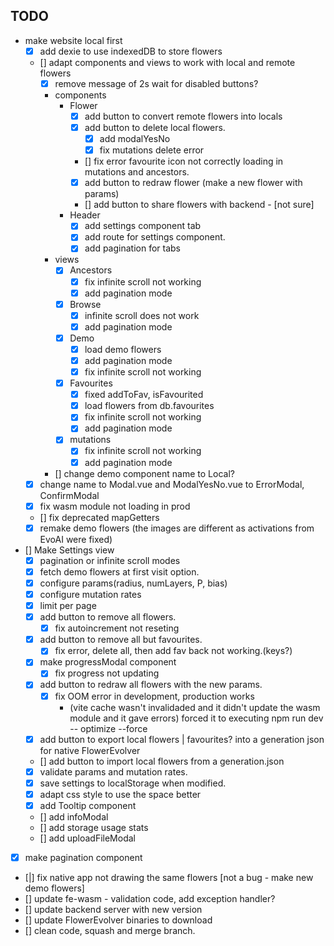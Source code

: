 ## TODO

* make website local first
    + [x] add dexie to use indexedDB to store flowers
    + [] adapt components and views to work with local and remote flowers
        + [x] remove message of 2s wait for disabled buttons?
        + components
            - Flower
                + [x] add button to convert remote flowers into locals
                + [x] add button to delete local flowers.
                    - [x] add modalYesNo
                    - [x] fix mutations delete error
                + [] fix error favourite icon not correctly loading in mutations and ancestors.
                + [x] add button to redraw flower (make a new flower with params)
                + [] add button to share flowers with backend - [not sure]
            - Header
                + [x] add settings component tab
                + [x] add route for settings component.
                + [x] add pagination for tabs
        + views
            - [x] Ancestors
                + [x] fix infinite scroll not working
                + [x] add pagination mode
            - [x] Browse
                + [x] infinite scroll does not work
                + [x] add pagination mode
            - [x] Demo
                + [x] load demo flowers
                + [x] add pagination mode
                + [x] fix infinite scroll not working
            - [x] Favourites
                + [x] fixed addToFav, isFavourited
                + [x] load flowers from db.favourites
                + [x] fix infinite scroll not working
                + [x] add pagination mode
            - [x] mutations
                + [x] fix infinite scroll not working
                + [x] add pagination mode
        + [] change demo component name to Local?
	+ [x] change name to Modal.vue and ModalYesNo.vue to ErrorModal, ConfirmModal
	+ [x] fix wasm module not loading in prod
    + [] fix deprecated mapGetters
    + [x] remake demo flowers (the images are different as activations from EvoAI were fixed)
* [] Make Settings view
    + [x] pagination or infinite scroll modes
    + [x] fetch demo flowers at first visit option.
    + [x] configure params(radius, numLayers, P, bias)
    + [x] configure mutation rates
    + [x] limit per page
    + [x] add button to remove all flowers.
        - [x] fix autoincrement not reseting
    + [x] add button to remove all but favourites.
        - [x] fix error, delete all, then add fav back not working.(keys?)
    + [x] make progressModal component
        - [x] fix progress not updating
    + [x] add button to redraw all flowers with the new params.
        - [x] fix OOM error in development, production works 
            + (vite cache wasn't invalidaded and it didn't update the 
                wasm module and it gave errors) forced it to executing npm run dev -- optimize --force
    + [x] add button to export local flowers | favourites? into a generation json for native FlowerEvolver
    + [] add button to import local flowers from a generation.json
    + [x] validate params and mutation rates.
    + [x] save settings to localStorage when modified.
    + [x] adapt css style to use the space better
    + [x] add Tooltip component
    + [] add infoModal
    + [] add storage usage stats
    + [] add uploadFileModal
* [x] make pagination component
* [|] fix native app not drawing the same flowers [not a bug - make new demo flowers]
* [] update fe-wasm - validation code, add exception handler?
* [] update backend server with new version
* [] update FlowerEvolver binaries to download
* [] clean code, squash and merge branch.

